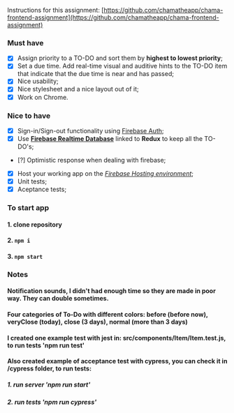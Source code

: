 Instructions for this assignment: [https://github.com/chamatheapp/chama-frontend-assignment](https://github.com/chamatheapp/chama-frontend-assignment)

### Must have
- [x] Assign priority to a TO-DO and sort them by **highest to lowest priority**;
- [x] Set a due time. Add real-time visual and auditive hints to the TO-DO item that indicate that the due time is near and has passed;
- [x] Nice usability;
- [x] Nice stylesheet and a nice layout out of it;
- [x] Work on Chrome.

### Nice to have
- [x] Sign-in/Sign-out functionality using [Firebase Auth](https://firebase.google.com/docs/auth/);
- [x] Use **[Firebase Realtime Database](https://firebase.google.com/docs/database/)** linked to **Redux** to keep all the TO-DO's;
- [?] Optimistic response when dealing with firebase;
- [x] Host your working app on the *[Firebase Hosting environment](https://firebase.google.com/docs/hosting/)*;
- [x] Unit tests;
- [x] Aceptance tests;

### To start app
#### 1. clone repository
#### 2. `npm i`
#### 3. `npm start`

### Notes
#### Notification sounds, I didn't had enough time so they are made in poor way. They can double sometimes.
#### Four categories of To-Do with different colors: before (before now), veryClose (today), close (3 days), normal (more than 3 days)
#### I created one example test with jest in: src/components/Item/Item.test.js, to run tests 'npm run test'
#### Also created example of acceptance test with cypress, you can check it in /cypress folder, to run tests:
##### 1. run server 'npm run start'
##### 2. run tests 'npm run cypress'
